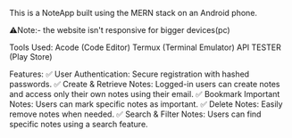 This is a NoteApp built using the MERN stack on an Android phone.

⚠️Note:- the website isn't responsive for bigger devices(pc)
 
Tools Used:
Acode (Code Editor)
Termux (Terminal Emulator)
API TESTER (Play Store)


Features:
✅ User Authentication: Secure registration with hashed passwords.
✅ Create & Retrieve Notes: Logged-in users can create notes and access only their own notes using their email.
✅ Bookmark Important Notes: Users can mark specific notes as important.
✅ Delete Notes: Easily remove notes when needed.
✅ Search & Filter Notes: Users can find specific notes using a search feature.
